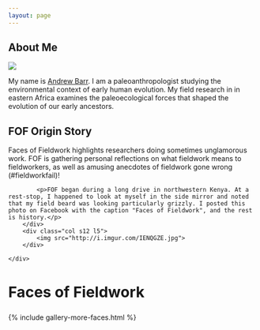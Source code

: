 ```yaml
---
layout: page
---
```


<div class="my-text-body post-container">
	<h2>About Me</h2>
	<div class="row ">
		<div class="col s12 l5">
			<img src="http://i.imgur.com/iwnH5Re.jpg">
		</div>	
	<div class="col s12 l7">
		<p>My name is <a href="http://wabarr.com">Andrew Barr</a>. I am a paleoanthropologist studying the environmental context of early human evolution. My field research in in eastern Africa examines the paleoecological forces that shaped the evolution of our early ancestors.</p>
	</div>
</div>
</div>

<div class="my-text-body post-container">
	<h2>FOF Origin Story</h2>
	<div class="row">
		<div class="col s12 l7">
			<p>Faces of Fieldwork highlights researchers doing sometimes unglamorous work. FOF is gathering personal reflections on what fieldwork means to fieldworkers, as well as amusing anecdotes of fieldwork gone wrong (#fieldworkfail)!</p>

			<p>FOF began during a long drive in northwestern Kenya. At a rest-stop, I happened to look at myself in the side mirror and noted that my field beard was looking particularly grizzly. I posted this photo on Facebook with the caption "Faces of Fieldwork", and the rest is history.</p>
		</div>
		<div class="col s12 l5">
			<img src="http://i.imgur.com/IENQGZE.jpg">
		</div>
		
	</div>
</div>



<h2 style="font-size: 30px;">Faces of Fieldwork <i class="fa fa-arrow-down"></i></h2>
{% include gallery-more-faces.html %}
